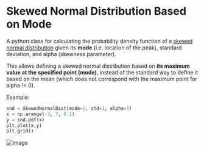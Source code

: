 # Skewed Normal Distribution Based on Mode

A python class for calculating the probability density function of a [skewed normal distribution](https://en.wikipedia.org/wiki/Skew_normal_distribution) given its **mode** (i.e. location of the peak), standard deviation, and alpha (skewness parameter).

This allows defining a skewed normal distribution based on **its maximum value at the specified point (mode)**, instead of the standard way to define it based on the mean (which does not correspond with the maximum point for alpha != 0).

Example:

```Python
snd = SkewedNormalDist(mode=2, std=1, alpha=3)
x = np.arange(-3, 7, 0.1)
y = snd.pdf(x)
plt.plot(x,y)
plt.grid()
```

![image](https://user-images.githubusercontent.com/41363258/112726061-1ba00a80-8f24-11eb-9513-01c7bfa841e8.png)
